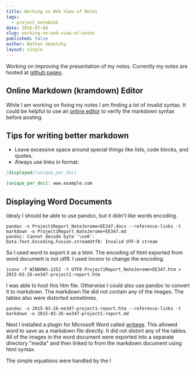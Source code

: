 ```yaml
---
title: Working on Web View of Notes
tags:
  - project_notebook
date: 2016-07-04
slug: working-on-web-view-of-notes
published: false
author: Nathan Genetzky
layout: single
---
```


Working on improving the presentation of my notes. Currently my notes are hosted
at [github pages][mm].

## Online Markdown (kramdown) Editor

While I am working on fixing my notes I am finding a lot of invalid syntax.
It could be helpful to use an [online editor][kramdown] to verify the markdown
syntax before posting.

## Tips for writing better markdown 

- Leave excessive space around special things like lists, code blocks, and quotes.
- Always use links in format:

```markdown
[displayed][unique_per_doc]

[unique_per_doc]: www.example.com
```

## Displaying Word Documents

Idealy I should be able to use pandoc, but it didn't like words encoding.

```
pandoc -s Project1Report_NateJerome+EE347.docx --reference-links -t markdown -o Project1Report_NateJerome+EE347.md
pandoc: Cannot decode byte '\xe6': Data.Text.Encoding.Fusion.streamUtf8: Invalid UTF-8 stream
```

So I used word to export it as a html.
The encoding of html exported from word document is not utf8. I used inconv to
change the encoding.

```
iconv -f WINDOWS-1252 -t UTF8 Project1Report_NateJerome+EE347.htm > 2015-03-26-ee347-project1-report.htm
```

I was able to host this htm file. Otherwise I could also use pandoc to convert
it to markdown. The markdown file did not contain any of the images. The tables
also were distorted sometimes.

```
pandoc -s 2015-03-26-ee347-project1-report.htm --reference-links -t markdown -o 2015-03-26-ee347-project1-report.md
```

Next I installed a plugin for Microsoft Word called [writage][1]. This allowed
word to save as a markdown file directly. It did not distort any of the tables.
All of the images in the word document were exported into a separate directory
"media" and then linked to from the markdown document using html syntax.

The simple equations were handled by the l

[1]: http://www.writage.com/
[mm]:  https://ngenetzky.github.io/minimal-mistakes/
[kramdown]: http://kramdown.herokuapp.com/
